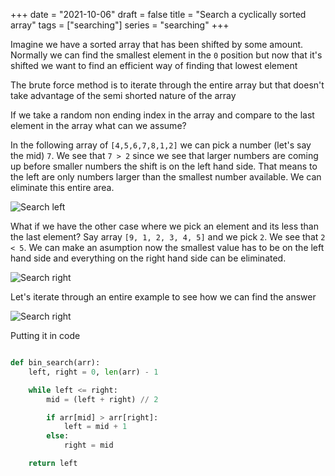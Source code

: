 +++
date = "2021-10-06"
draft = false
title = "Search a cyclically sorted array"
tags = ["searching"]
series = "searching"
+++

Imagine we have a sorted array that has been shifted by some amount. Normally we can find the smallest element in the `0` position but now that it's shifted we want to find an efficient way of finding that lowest element

The brute force method is to iterate through the entire array but that doesn't take advantage of the semi shorted nature of the array

If we take a random non ending index in the array and compare to the last element in the array what can we assume?

In the following array of `[4,5,6,7,8,1,2]` we can pick a number (let's say the mid) `7`. We see that `7 > 2` since we see that larger numbers are coming up before smaller numbers the shift is on the left hand side. That means to the left are only numbers larger than the smallest number available. We can eliminate this entire area.

![Search left](/images/epi/11_3_a.png)

What if we have the other case where we pick an element and its less than the last element? Say array `[9, 1, 2, 3, 4, 5]` and we pick `2`. We see that `2 < 5`. We can make an asumption now the smallest value has to be on the left hand side and everything on the right hand side can be eliminated.

![Search right](/images/epi/11_3_b.png)

Let's iterate through an entire example to see how we can find the answer

![Search right](/images/epi/11_3_c.png)

Putting it in code


```python

def bin_search(arr):
    left, right = 0, len(arr) - 1

    while left <= right:
        mid = (left + right) // 2

        if arr[mid] > arr[right]:
            left = mid + 1
        else:
            right = mid

    return left
```
